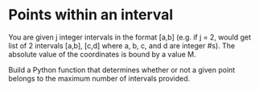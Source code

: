 # Points within an interval

You are given j integer intervals in the format [a,b] (e.g. if j = 2, would get
list of 2 intervals [a,b], [c,d] where a, b, c, and d are integer #s). The
absolute value of the coordinates is bound by a value M. 

Build a Python function that determines whether or not a given point belongs to
the maximum number of intervals provided.
